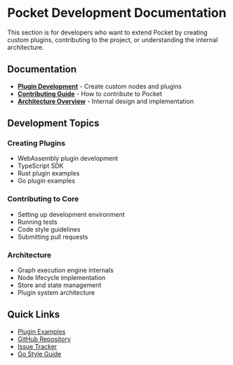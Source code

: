 # Pocket Development Documentation

This section is for developers who want to extend Pocket by creating custom plugins, contributing to the project, or understanding the internal architecture.

## Documentation

- [**Plugin Development**](plugin-development.md) - Create custom nodes and plugins
- [**Contributing Guide**](contributing.md) - How to contribute to Pocket
- [**Architecture Overview**](architecture.md) - Internal design and implementation

## Development Topics

### Creating Plugins
- WebAssembly plugin development
- TypeScript SDK
- Rust plugin examples
- Go plugin examples

### Contributing to Core
- Setting up development environment
- Running tests
- Code style guidelines
- Submitting pull requests

### Architecture
- Graph execution engine internals
- Node lifecycle implementation
- Store and state management
- Plugin system architecture

## Quick Links

- [Plugin Examples](../../plugins/examples/)
- [GitHub Repository](https://github.com/agentstation/pocket)
- [Issue Tracker](https://github.com/agentstation/pocket/issues)
- [Go Style Guide](../GO_STYLE_GUIDE.md)